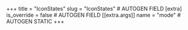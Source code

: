 +++
title = "IconStates"
slug = "IconStates" # AUTOGEN FIELD
[extra]
is_override = false # AUTOGEN FIELD
[[extra.args]]
name = "mode" # AUTOGEN STATIC
+++